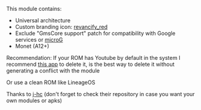 This module contains:

- Universal architecture
- Custom branding icon: [revancify_red](https://github.com/anddea/revanced-patches/wiki/Icons)
- Exclude "GmsCore support" patch for compatibility with Google services or [microG](https://microg.org)
- Monet (A12+)

Recommendation: If your ROM has Youtube by default in the system I recommend [this app](https://github.com/sunilpaulmathew/De-Bloater) to delete it, is the best way to delete it without generating a conflict with the module

Or use a clean ROM like LineageOS

Thanks to [j-hc](https://github.com/j-hc/revanced-magisk-module) (don't forget to check their repository in case you want your own modules or apks)
